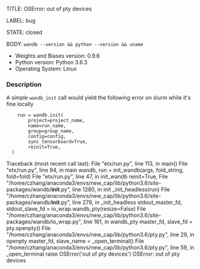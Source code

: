 TITLE:
OSError: out of pty devices

LABEL:
bug

STATE:
closed

BODY:
`wandb --version && python --version && uname`

* Weights and Biases version: 0.9.6
* Python version: Python 3.6.3 
* Operating System: Linux

### Description
A simple `wandb_init` call would yield the following error on slurm while it's fine locally
```
    run = wandb.init(
        project=project_name,
        name=run_name,
        group=group_name,
        config=config,
        sync_tensorboard=True,
        reinit=True,
  )
```
Traceback (most recent call last):
  File "etx/run.py", line 113, in <module>
    main()
  File "etx/run.py", line 94, in main
    wandb, run = init_wandb(args, fold_string, fold=fold)
  File "etx/run.py", line 47, in init_wandb
    reinit=True,
  File "/home/czhang/anaconda3/envs/new_cap/lib/python3.6/site-packages/wandb/__init__.py", line 1280, in init
    _init_headless(run)
  File "/home/czhang/anaconda3/envs/new_cap/lib/python3.6/site-packages/wandb/__init__.py", line 279, in _init_headless
    stdout_master_fd, stdout_slave_fd = io_wrap.wandb_pty(resize=False)
  File "/home/czhang/anaconda3/envs/new_cap/lib/python3.6/site-packages/wandb/io_wrap.py", line 161, in wandb_pty
    master_fd, slave_fd = pty.openpty()
  File "/home/czhang/anaconda3/envs/new_cap/lib/python3.6/pty.py", line 29, in openpty
    master_fd, slave_name = _open_terminal()
  File "/home/czhang/anaconda3/envs/new_cap/lib/python3.6/pty.py", line 59, in _open_terminal
    raise OSError('out of pty devices')
OSError: out of pty devices
```


